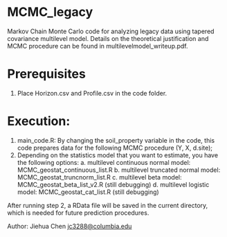 MCMC_legacy
======================

Markov Chain Monte Carlo code for analyzing legacy data using tapered covariance multilevel model.
Details on the theoretical justification and MCMC procedure can be found in multilevelmodel_writeup.pdf.

Prerequisites
======================
1. Place Horizon.csv and Profile.csv in the code folder.

Execution:
======================
1. main_code.R: By changing the soil_property variable in the code, this code prepares data for the following MCMC procedure (Y, X, d.site);
2. Depending on the statistics model that you want to estimate, you have the following options:
    a. multilevel continuous normal model: MCMC_geostat_continuous_list.R
    b. multilevel truncated normal model: MCMC_geostat_truncnorm_list.R
    c. multilevel beta model: MCMC_geostat_beta_list_v2.R (still debugging)
    d. multilevel logistic model: MCMC_geostat_cat_list.R (still debugging)

After running step 2, a RData file will be saved in the current directory, which is needed for future prediction procedures.


Author: Jiehua Chen <jc3288@columbia.edu>
